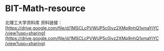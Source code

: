 # BIT-Math-resource
北理工大学资料库
资料链接：[https://drive.google.com/file/d/1MSCLcPVWUP5c0ivz2XMp9nhQ1xmaYiYC/view?usp=sharing](https://drive.google.com/file/d/1MSCLcPVWUP5c0ivz2XMp9nhQ1xmaYiYC/view?usp=sharing)
